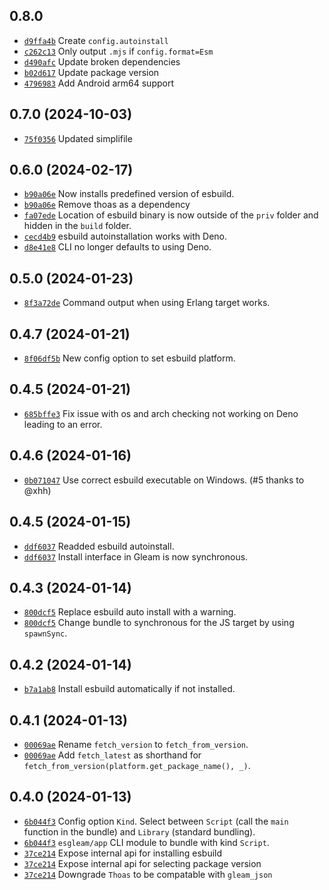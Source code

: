 ## 0.8.0
- [`d9ffa4b`](https://github.com/Enderchief/esgleam/commit/d9ffa4b15e588862ec1bee919e42a347b5af59a7) Create `config.autoinstall`
- [`c262c13`](https://github.com/Enderchief/esgleam/commit/c262c136a640278f90c40407e1ddfb8d1e83581d) Only output `.mjs` if `config.format=Esm`
- [`d490afc`](https://github.com/Enderchief/esgleam/commit/d490afc1e6b7e8aa5c737132678c513321cf42e1) Update broken dependencies
- [`b02d617`](https://github.com/Enderchief/esgleam/commit/b02d617a1c8631e95c69f5826bc0324aeeae8cbe) Update package version
- [`4796983`](https://github.com/Enderchief/esgleam/commit/4796983a9c1f5d66ddb4b8f886b8ad414b77fd2d) Add Android arm64 support

## 0.7.0 (2024-10-03)
- [`75f0356`](https://github.com/Enderchief/esgleam/commit/75f03563239fe220be6a41b43cb2c3a1f6fc5c40) Updated simplifile

## 0.6.0 (2024-02-17)
- [`b90a06e`](https://github.com/Enderchief/esgleam/commit/b90a06ec26f00e741344173fba7e3650e0e107f5) Now installs predefined version of esbuild.
- [`b90a06e`](https://github.com/Enderchief/esgleam/commit/b90a06ec26f00e741344173fba7e3650e0e107f5) Remove thoas as a dependency
- [`fa07ede`](https://github.com/Enderchief/esgleam/commit/fa07ede7f2098bb61d2dfb0eb89cf2d10758f89b) Location of esbuild binary is now outside of the `priv` folder and hidden in the `build` folder.
- [`cecd4b9`](https://github.com/Enderchief/esgleam/commit/cecd4b94e1fd08bbac69a23db3d4aa54a77e2cd1) esbuild autoinstallation works with Deno.
- [`d8e41e8`](https://github.com/Enderchief/esgleam/commit/d8e41e8da7b544c842ff60a792d9298a0542d4fd) CLI no longer defaults to using Deno.

## 0.5.0 (2024-01-23)
- [`8f3a72de`](https://github.com/Enderchief/esgleam/commit/8f3a72deb125a544d125b29ffbf8b772cd3c636a) Command output when using Erlang target works.

## 0.4.7 (2024-01-21)
- [`8f06df5b`](https://github.com/Enderchief/esgleam/commit/8f06df5b61886f404f77a1a4e6ef3c46e6c3fb39) New config option to set esbuild platform.

## 0.4.5 (2024-01-21)
- [`685bffe3`](https://github.com/Enderchief/esgleam/commit/685bffe381745d3e3bc69a1b82ec88bd7f8fc32b) Fix issue with os and arch checking not working on Deno leading to an error.

## 0.4.6 (2024-01-16)
- [`0b071047`](https://github.com/Enderchief/esgleam/commit/0b071047051c29b6dadc62fb5b69799c80ff3ec9) Use correct esbuild executable on Windows. (#5 thanks to @xhh)
## 0.4.5 (2024-01-15)
- [`ddf6037`](https://github.com/Enderchief/esgleam/commit/ddf6037ac7edc87e2e7f05675512749242b39f2c) Readded esbuild autoinstall.
- [`ddf6037`](https://github.com/Enderchief/esgleam/commit/ddf6037ac7edc87e2e7f05675512749242b39f2c) Install interface in Gleam is now synchronous.

## 0.4.3 (2024-01-14)
- [`800dcf5`](https://github.com/Enderchief/esgleam/commit/800dcf540a7fde8f6b2728a478545e54c6500355) Replace esbuild auto install with a warning.
- [`800dcf5`](https://github.com/Enderchief/esgleam/commit/800dcf540a7fde8f6b2728a478545e54c6500355) Change bundle to synchronous for the JS target by using `spawnSync`.

## 0.4.2 (2024-01-14)
- [`b7a1ab8`](https://github.com/Enderchief/esgleam/commit/b7a1ab8bbb89f89154981cd735b50411081933e8) Install esbuild automatically if not installed.

## 0.4.1 (2024-01-13)
- [`00069ae`](https://github.com/Enderchief/esgleam/commit/00069ae870f63d16c54bd6320225b62d28390309) Rename `fetch_version` to `fetch_from_version`.
- [`00069ae`](https://github.com/Enderchief/esgleam/commit/00069ae870f63d16c54bd6320225b62d28390309) Add `fetch_latest` as shorthand for `fetch_from_version(platform.get_package_name(), _)`.

## 0.4.0 (2024-01-13)
- [`6b044f3`](https://github.com/Enderchief/esgleam/commit/6b044f3a494b595e2d16daf6f5a63219a587ce1e) Config option `Kind`. Select between `Script` (call the `main` function in the bundle) and `Library` (standard bundling).
- [`6b044f3`](https://github.com/Enderchief/esgleam/commit/6b044f3a494b595e2d16daf6f5a63219a587ce1e) `esgleam/app` CLI module to bundle with kind `Script`.
- [`37ce214`](https://github.com/Enderchief/esgleam/commit/37ce214c501d62e646b8e7e9f360d33362d609f2) Expose internal api for installing esbuild
- [`37ce214`](https://github.com/Enderchief/esgleam/commit/37ce214c501d62e646b8e7e9f360d33362d609f2) Expose internal api for selecting package version
- [`37ce214`](https://github.com/Enderchief/esgleam/commit/37ce214c501d62e646b8e7e9f360d33362d609f2) Downgrade `Thoas` to be compatable with `gleam_json`
